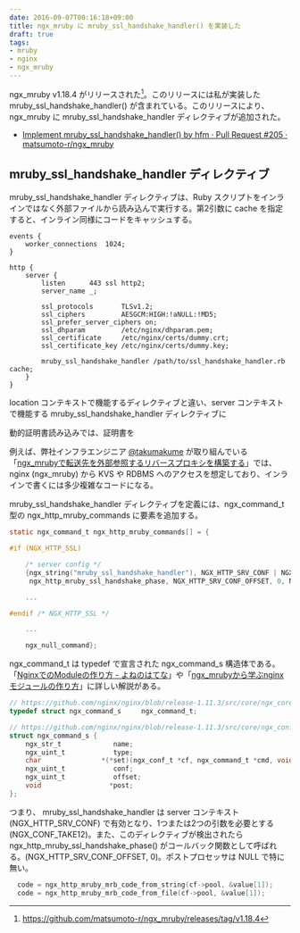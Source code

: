 ```yaml
---
date: 2016-09-07T00:16:18+09:00
title: ngx_mruby に mruby_ssl_handshake_handler() を実装した
draft: true
tags:
- mruby
- nginx
- ngx_mruby
---
```

ngx_mruby v1.18.4 がリリースされた[^1]。このリリースには私が実装した mruby_ssl_handshake_handler() が含まれている。このリリースにより、ngx_mruby に mruby_ssl_handshake_handler ディレクティブが追加された。

- [Implement mruby\_ssl\_handshake\_handler\(\) by hfm · Pull Request \#205 · matsumoto\-r/ngx\_mruby](https://github.com/matsumoto-r/ngx_mruby/pull/205)

mruby_ssl_handshake_handler ディレクティブ
---

mruby_ssl_handshake_handler ディレクティブは、Ruby スクリプトをインラインではなく外部ファイルから読み込んで実行する。第2引数に cache を指定すると、インライン同様にコードをキャッシュする。

```nginx
events {
    worker_connections  1024;
}

http {
    server {
        listen      443 ssl http2;
        server_name _;

        ssl_protocols       TLSv1.2;
        ssl_ciphers         AESGCM:HIGH:!aNULL:!MD5;
        ssl_prefer_server_ciphers on;
        ssl_dhparam         /etc/nginx/dhparam.pem;
        ssl_certificate     /etc/nginx/certs/dummy.crt;
        ssl_certificate_key /etc/nginx/certs/dummy.key;

        mruby_ssl_handshake_handler /path/to/ssl_handshake_handler.rb cache;
    }
}
```

location コンテキストで機能するディレクティブと違い、server コンテキストで機能する mruby_ssl_handshake_handler ディレクティブに

動的証明書読み込みでは、証明書を

例えば、弊社インフラエンジニア [@takumakume](https://twitter.com/takumakume) が取り組んでいる「[ngx\_mrubyで転送先を外部参照するリバースプロキシを構築する](http://blog.konbu.link/2016/05/10/ngx_mruby/)」では、 nginx (ngx_mruby) から KVS や RDBMS へのアクセスを想定しており、インラインで書くには多少複雑なコードになる。

mruby_ssl_handshake_handler ディレクティブを定義には、ngx_command_t 型の ngx_http_mruby_commands に要素を追加する。

```c
static ngx_command_t ngx_http_mruby_commands[] = {

#if (NGX_HTTP_SSL)

    /* server config */
    {ngx_string("mruby_ssl_handshake_handler"), NGX_HTTP_SRV_CONF | NGX_CONF_TAKE12,
     ngx_http_mruby_ssl_handshake_phase, NGX_HTTP_SRV_CONF_OFFSET, 0, NULL},

    ...

#endif /* NGX_HTTP_SSL */

    ...

    ngx_null_command};
```

ngx_command_t は typedef で宣言された ngx_command_s 構造体である。「[NginxでのModuleの作り方 - よねのはてな](http://yone098.hatenablog.com/entry/20090930/1254275423)」や「[ngx\_mrubyから学ぶnginxモジュールの作り方](http://blog.matsumoto-r.jp/?p=2841)」に詳しい解説がある。

```c
// https://github.com/nginx/nginx/blob/release-1.11.3/src/core/ngx_core.h#L22
typedef struct ngx_command_s     ngx_command_t;

// https://github.com/nginx/nginx/blob/release-1.11.3/src/core/ngx_conf_file.h#L77-L84
struct ngx_command_s {
    ngx_str_t             name;
    ngx_uint_t            type;
    char               *(*set)(ngx_conf_t *cf, ngx_command_t *cmd, void *conf);
    ngx_uint_t            conf;
    ngx_uint_t            offset;
    void                 *post;
};
```

つまり、 mruby\_ssl\_handshake\_handler は server コンテキスト (NGX\_HTTP\_SRV\_CONF) で有効となり、1つまたは2つの引数を必要とする (NGX\_CONF\_TAKE12)。また、このディレクティブが検出されたら ngx\_http\_mruby\_ssl\_handshake\_phase() がコールバック関数として呼ばれる。(NGX\_HTTP\_SRV\_CONF\_OFFSET, 0)。ポストプロセッサは NULL で特に無い。

```c
  code = ngx_http_mruby_mrb_code_from_string(cf->pool, &value[1]);
  code = ngx_http_mruby_mrb_code_from_file(cf->pool, &value[1]);
```

[^1]: https://github.com/matsumoto-r/ngx_mruby/releases/tag/v1.18.4
[^2]: [HTTP/2へのmruby活用やこれからのTLS設定と大量証明書設定の効率化について - 人間とウェブの未来](http://hb.matsumoto-r.jp/entry/2016/02/05/140442)
[^3]: http://www.nginxguts.com/2011/09/configuration-directives/

